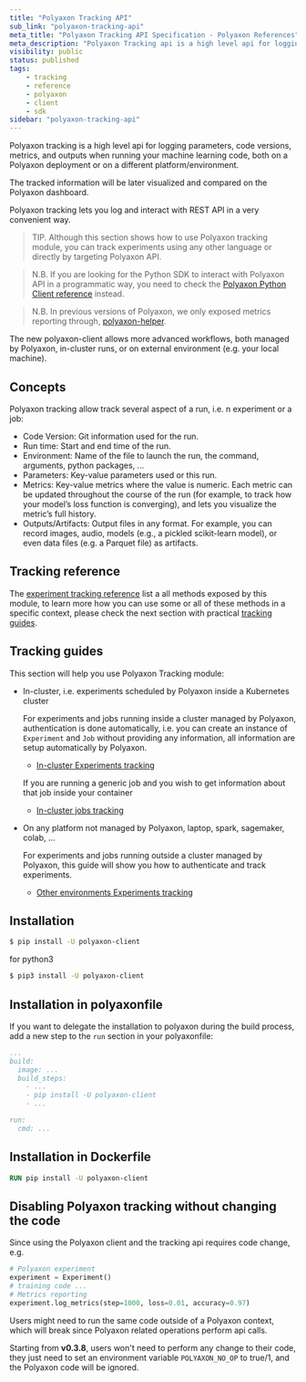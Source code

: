 ```yaml
---
title: "Polyaxon Tracking API"
sub_link: "polyaxon-tracking-api"
meta_title: "Polyaxon Tracking API Specification - Polyaxon References"
meta_description: "Polyaxon Tracking api is a high level api for logging parameters, code versions, metrics, and outputs when running your machine learning code, both on a Polyaxon deployment or on a different platform/environment."
visibility: public
status: published
tags:
    - tracking
    - reference
    - polyaxon
    - client
    - sdk
sidebar: "polyaxon-tracking-api"
---
```


Polyaxon tracking is a high level api for logging parameters, 
code versions, metrics, and outputs when running your machine learning code,
both on a Polyaxon deployment or on a different platform/environment.

The tracked information will be later visualized and compared on the Polyaxon dashboard.

Polyaxon tracking lets you log and interact with REST API in a very convenient way.

> TIP. Although this section shows how to use Polyaxon tracking module, you can track experiments using any other language or directly by targeting Polyaxon API.

> N.B. If you are looking for the Python SDK to interact with Polyaxon API in a programmatic way, 
you need to check the [Polyaxon Python Client reference](/references/polyaxon-client-python/) instead.

> N.B. In previous versions of Polyaxon, we only exposed metrics reporting through, [polyaxon-helper](/references/polyaxon-tracking-api/polyaxon-helper/).

The new polyaxon-client allows more advanced workflows, both managed by Polyaxon, in-cluster runs, or on external environment (e.g. your local machine).

## Concepts

Polyaxon tracking allow track several aspect of a run, i.e. n experiment or a job:

 * Code Version: Git information used for the run.
 * Run time: Start and end time of the run.
 * Environment: Name of the file to launch the run, the command, arguments, python packages, ...
 * Parameters: Key-value parameters used or this run.
 * Metrics: Key-value metrics where the value is numeric. Each metric can be updated throughout the course of the run (for example, to track how your model’s loss function is converging), and lets you visualize the metric’s full history.
 * Outputs/Artifacts: Output files in any format. For example, you can record images, audio, models (e.g., a pickled scikit-learn model), or even data files (e.g. a Parquet file) as artifacts.

## Tracking reference

The [experiment tracking reference](/references/polyaxon-tracking-api/experiments) 
list a all methods exposed by this module, to learn more how you can use some or all of these methods in a specific context, 
please check the next section with practical [tracking guides](/references/polyaxon-tracking-api/#tracking-guides).

## Tracking guides

This section will help you use Polyaxon Tracking module:

 * In-cluster, i.e. experiments scheduled by Polyaxon inside a Kubernetes cluster

    For experiments and jobs running inside a cluster managed by Polyaxon, authentication is done automatically, i.e. you can create an instance of `Experiment` and `Job` 
    without providing any information, all information are setup automatically by Polyaxon.
     
     * [In-cluster Experiments tracking](/references/polyaxon-tracking-api/in-cluster-experiments/)
 
    If you are running a generic job and you wish to get information about that job inside your container
    
     * [In-cluster jobs tracking](/references/polyaxon-tracking-api/in-cluster-jobs/) 
        
 * On any platform not managed by Polyaxon, laptop, spark, sagemaker, colab, ...
    
     For experiments and jobs running outside a cluster managed by Polyaxon, this guide will show you how to authenticate and track experiments.  
     
     * [Other environments Experiments tracking](/references/polyaxon-tracking-api/other-environments/)
 


## Installation

```bash
$ pip install -U polyaxon-client
```

for python3

```bash
$ pip3 install -U polyaxon-client
```


## Installation in polyaxonfile

If you want to delegate the installation to polyaxon during the build process,
add a new step to the `run` section in your polyaxonfile:

```yaml
...
build:
  image: ...
  build_steps:
    - ...
    - pip install -U polyaxon-client
    - ...

run:
  cmd: ...
```

## Installation in Dockerfile

```dockerfile
RUN pip install -U polyaxon-client
```

## Disabling Polyaxon tracking without changing the code

Since using the Polyaxon client and the tracking api requires code change, e.g.

```python
# Polyaxon experiment
experiment = Experiment()
# training code ...
# Metrics reporting
experiment.log_metrics(step=1000, loss=0.01, accuracy=0.97)
``` 

Users might need to run the same code outside of a Polyaxon context, 
which will break since Polyaxon related operations perform api calls.
  
Starting from **v0.3.8**, users won't need to perform any change to their code, 
they just need to set an environment variable `POLYAXON_NO_OP` to true/1, and the Polyaxon code will be ignored.   
